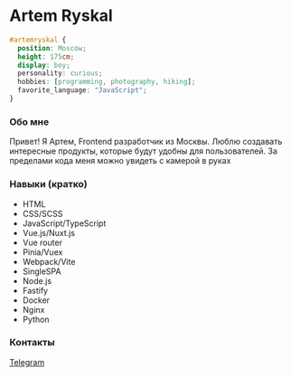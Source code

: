 # Artem Ryskal

```css
#artemryskal {
  position: Moscow;
  height: 175cm;
  display: boy;
  personality: curious;
  hobbies: [programming, photography, hiking];
  favorite_language: "JavaScript";
}
```

### Обо мне
Привет! Я Артем, Frontend разработчик из Москвы. Люблю создавать интересные продукты, которые будут удобны для пользователей. За пределами кода меня можно увидеть с камерой в руках

### Навыки (кратко)
- HTML
- CSS/SCSS
- JavaScript/TypeScript
- Vue.js/Nuxt.js
- Vue router
- Pinia/Vuex
- Webpack/Vite
- SingleSPA
- Node.js
- Fastify
- Docker
- Nginx
- Python

### Контакты
[Telegram](https://t.me/southgaaarden)

